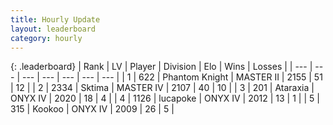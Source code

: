 ```yaml
---
title: Hourly Update
layout: leaderboard
category: hourly
---
```


{: .leaderboard}
| Rank | LV | Player | Division | Elo | Wins | Losses |
| --- | --- | --- | --- | --- | --- | --- |
| <span data-change="0">1</span> | 622 | <span title="ID: 742939">Phantom Knight</span> | MASTER II | <span data-change="0">2155</span> | <span data-change="0">51</span> | <span data-change="0">12</span> |
| <span data-change="0">2</span> | 2334 | <span title="ID: 353063">Sktima</span> | MASTER IV | <span data-change="0">2107</span> | <span data-change="0">40</span> | <span data-change="0">10</span> |
| <span data-change="0">3</span> | 201 | <span title="ID: 745153">Ataraxia</span> | ONYX IV | <span data-change="0">2020</span> | <span data-change="0">18</span> | <span data-change="0">4</span> |
| <span data-change="1">4</span> | 1126 | <span title="ID: 41925">lucapoke</span> | ONYX IV | <span data-change="16">2012</span> | <span data-change="1">13</span> | <span data-change="0">1</span> |
| <span data-change="-1">5</span> | 315 | <span title="ID: 598288">Kookoo</span> | ONYX IV | <span data-change="0">2009</span> | <span data-change="0">26</span> | <span data-change="0">5</span> |